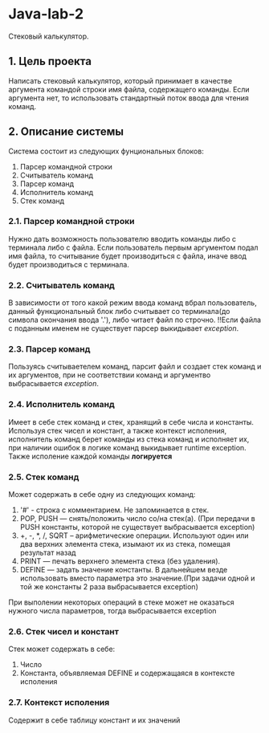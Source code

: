 # Java-lab-2
Стековый калькулятор.

## 1. Цель проекта
Написать стековый калькулятор, который принимает в качестве аргумента командой
строки имя файла, содержащего команды. Если аргумента нет, то использовать
стандартный поток ввода для чтения команд.

## 2. Описание системы

Система состоит из следующих фунциональных блоков:
1. Парсер командной строки
2. Считыватель команд
3. Парсер команд
4. Исполнитель команд
5. Стек команд

### 2.1. Парсер командной строки

Нужно дать возможность пользователю вводить команды либо с терминала либо с файла.
Если пользователь первым аргументом подал имя файла, то считывание будет производиться с файла, 
иначе ввод будет производиться с терминала.

### 2.2. Считыватель команд

В зависимости от того какой режим ввода команд вбрал пользователь, данный функциональный блок
либо считывает со терминала(до символа окончания ввода '.'), либо читает файл по строчно.
!!Если файла с поданным именем не существует парсер выкидывает _exception_.

### 2.3. Парсер команд

Пользуясь считываетелем команд, парсит файл и создает стек команд и их аргументов, при не соответствии команд
и аргументво выбрасывается _exception_.

### 2.4. Исполнитель команд

Имеет в себе стек команд и стек, хранящий в себе числа и константы. Используя стек чисел и констант, а также контекст исполения, исполнитель
команд берет команды из стека команд и исполняет их, при наличии ошибок в логике команд выкидывает runtime exception. Также исполение каждой 
команды **логируется** 

### 2.5. Стек команд

Может содержать в себе одну из следующих команд:
1. '#' - строка с комментарием. Не запоминается в стек.
2. POP, PUSH — снять/положить число со/на стек(а). (При передачи в PUSH константы, которой не существует выбрасывается exception)
3. +, -, *, /, SQRT – арифметические операции. Используют один или два верхних элемента стека, изымают их из стека, помещая результат назад
4. PRINT — печать верхнего элемента стека (без удаления).
5. DEFINE — задать значение константы. В дальнейшем везде использовать вместо параметра это значение.(При задачи одной и той же константы 2 раза выбрасывается exception)

При выполении некоторых операций в стеке может не оказаться нужного числа параметров, тогда выбрасывается exception

### 2.6. Стек чисел и констант

Стек может содержать в себе:
1. Число
2. Константа, объявляемая DEFINE и содержащаяся в контексте исполения

### 2.7. Контекст исполения

Содержит в себе таблицу констант и их значений

